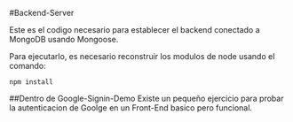 #Backend-Server

Este es el codigo necesario para establecer el backend conectado a MongoDB usando Mongoose.

Para ejecutarlo, es necesario reconstruir los modulos de node usando el comando:

``npm install``

##Dentro de Google-Signin-Demo
Existe un pequeño ejercicio para probar la autenticacion de Goolge en un Front-End basico pero funcional.   